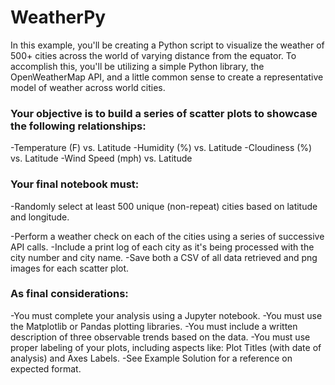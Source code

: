 # WeatherPy

In this example, you'll be creating a Python script to visualize the weather of 500+ cities across the world of varying distance from the equator. To accomplish this, you'll be utilizing a simple Python library, the OpenWeatherMap API, and a little common sense to create a representative model of weather across world cities.

### Your objective is to build a series of scatter plots to showcase the following relationships:

-Temperature (F) vs. Latitude
-Humidity (%) vs. Latitude
-Cloudiness (%) vs. Latitude
-Wind Speed (mph) vs. Latitude


### Your final notebook must:

-Randomly select at least 500 unique (non-repeat) cities based on latitude and longitude.

-Perform a weather check on each of the cities using a series of successive API calls.
-Include a print log of each city as it's being processed with the city number and city name.
-Save both a CSV of all data retrieved and png images for each scatter plot.


### As final considerations:

-You must complete your analysis using a Jupyter notebook.
-You must use the Matplotlib or Pandas plotting libraries.
-You must include a written description of three observable trends based on the data.
-You must use proper labeling of your plots, including aspects like: Plot Titles (with date of analysis) and Axes Labels.
-See Example Solution for a reference on expected format.
